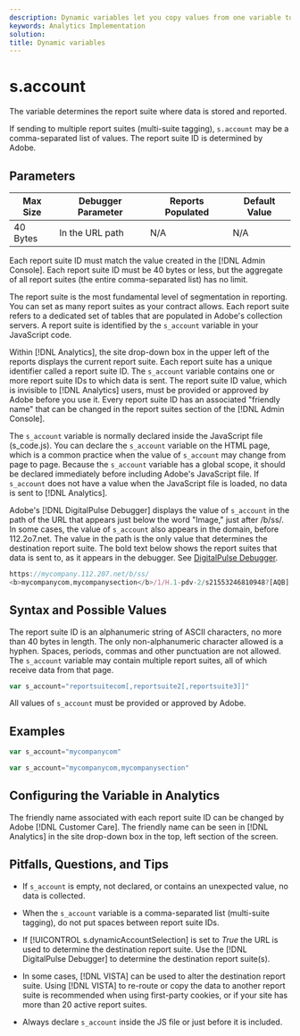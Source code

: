 ```yaml
---
description: Dynamic variables let you copy values from one variable to another without typing the full values multiple times in the image requests on your site.
keywords: Analytics Implementation
solution: 
title: Dynamic variables
---
```


# s.account

The  variable determines the report suite where data is stored and reported.

If sending to multiple report suites (multi-suite tagging), `s.account` may be a comma-separated list of values. The report suite ID is determined by Adobe.

## Parameters

|Max Size|Debugger Parameter|Reports Populated|Default Value|
|--- |--- |--- |--- |
|40 Bytes|In the URL path|N/A|N/A|

Each report suite ID must match the value created in the [!DNL Admin Console]. Each report suite ID must be 40 bytes or less, but the aggregate of all report suites (the entire comma-separated list) has no limit.

The report suite is the most fundamental level of segmentation in reporting. You can set as many report suites as your contract allows. Each report suite refers to a dedicated set of tables that are populated in Adobe's collection servers. A report suite is identified by the `s_account` variable in your JavaScript code.

Within [!DNL Analytics], the site drop-down box in the upper left of the reports displays the current report suite. Each report suite has a unique identifier called a report suite ID. The `s_account` variable contains one or more report suite IDs to which data is sent. The report suite ID value, which is invisible to [!DNL Analytics] users, must be provided or approved by Adobe before you use it. Every report suite ID has an associated "friendly name" that can be changed in the report suites section of the [!DNL Admin Console].

The `s_account` variable is normally declared inside the JavaScript file (s_code.js). You can declare the `s_account` variable on the HTML page, which is a common practice when the value of `s_account` may change from page to page. Because the `s_account` variable has a global scope, it should be declared immediately before including Adobe's JavaScript file. If `s_account` does not have a value when the JavaScript file is loaded, no data is sent to [!DNL Analytics].

Adobe's [!DNL DigitalPulse Debugger] displays the value of `s_account` in the path of the URL that appears just below the word "Image," just after /b/ss/. In some cases, the value of `s_account` also appears in the domain, before 112.2o7.net. The value in the path is the only value that determines the destination report suite. The bold text below shows the report suites that data is sent to, as it appears in the debugger. See [DigitalPulse Debugger](https://docs.adobe.com/content/help/en/analytics/implementation/testing-and-validation/debugger.html).

```js
https://mycompany.112.207.net/b/ss/ 
<b>mycompanycom,mycompanysection</b>/1/H.1-pdv-2/s21553246810948?[AQB]
```

## Syntax and Possible Values

The report suite ID is an alphanumeric string of ASCII characters, no more than 40 bytes in length. The only non-alphanumeric character allowed is a hyphen. Spaces, periods, commas and other punctuation are not allowed. The `s_account` variable may contain multiple report suites, all of which receive data from that page.

```js
var s_account="reportsuitecom[,reportsuite2[,reportsuite3]]"
```

All values of `s_account` must be provided or approved by Adobe.

## Examples

```js
var s_account="mycompanycom"
```

```js
var s_account="mycompanycom,mycompanysection"
```

## Configuring the Variable in Analytics

The friendly name associated with each report suite ID can be changed by Adobe [!DNL Customer Care]. The friendly name can be seen in [!DNL Analytics] in the site drop-down box in the top, left section of the screen.

## Pitfalls, Questions, and Tips

* If `s_account` is empty, not declared, or contains an unexpected value, no data is collected.
* When the `s_account` variable is a comma-separated list (multi-suite tagging), do not put spaces between report suite IDs.
* If [!UICONTROL s.dynamicAccountSelection] is set to *True* the URL is used to determine the destination report suite. Use the [!DNL DigitalPulse Debugger] to determine the destination report suite(s).

* In some cases, [!DNL VISTA] can be used to alter the destination report suite. Using [!DNL VISTA] to re-route or copy the data to another report suite is recommended when using first-party cookies, or if your site has more than 20 active report suites.

* Always declare `s_account` inside the JS file or just before it is included.
